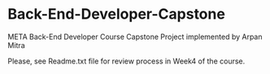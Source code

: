 # Back-End-Developer-Capstone
META Back-End Developer Course Capstone Project implemented by Arpan Mitra

Please, see Readme.txt file for review process in Week4 of the course.

